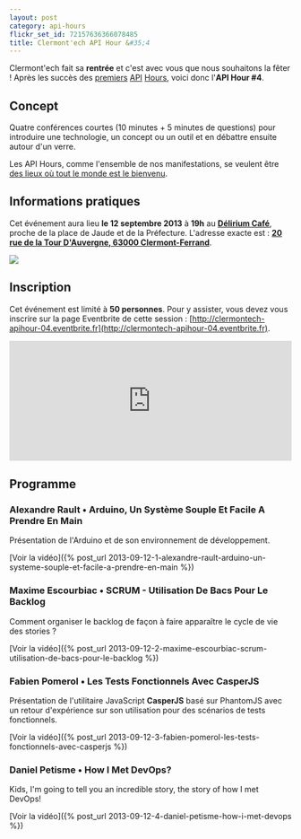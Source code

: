 ```yaml
---
layout: post
category: api-hours
flickr_set_id: 72157636366078485
title: Clermont'ech API Hour &#35;4
---
```


Clermont'ech fait sa **rentrée** et c'est avec vous que nous souhaitons la
fêter ! Après les succès des [premiers](/api-hours/api-hour-1.html)
[API](/api-hours/api-hour-2.html) [Hours](/api-hours/api-hour-2.html), voici
donc l'**API Hour #4**.

## Concept

Quatre conférences courtes (10 minutes + 5 minutes de questions) pour
introduire une technologie, un concept ou un outil et en débattre ensuite
autour d'un verre.

Les API Hours, comme l'ensemble de nos manifestations, se veulent être [des
lieux où tout le monde est le bienvenu](/code-of-conduct.html).

## Informations pratiques

Cet événement aura lieu **le 12 septembre 2013** à **19h** au [**Délirium
Café**](http://www.deliriumcafe-clermont-ferrand.com/), proche de la place de
Jaude et de la Préfecture.
L'adresse exacte est : [**20 rue de la Tour D'Auvergne, 63000
Clermont-Ferrand**](https://maps.google.fr/maps?safe=active&ie=UTF-8&q=delirium+caf%C3%A9+clermont+ferrand&fb=1&gl=fr&hq=delirium+caf%C3%A9&hnear=0x47f71bdd7f2e8507:0x3994306038a06f22,Clermont-Ferrand&cid=0,0,2812037355278949465&ei=SbcdUpjJAsHt0gXGqIDIDw&ved=0CDEQrwswAA).

[![](http://maps.googleapis.com/maps/api/staticmap?center=delirium+cafe&size=600x400&sensor=false&markers=color:red|45.776314,3.083381)](https://maps.google.fr/maps?safe=active&ie=UTF-8&q=delirium+caf%C3%A9+clermont+ferrand&fb=1&gl=fr&hq=delirium+caf%C3%A9&hnear=0x47f71bdd7f2e8507:0x3994306038a06f22,Clermont-Ferrand&cid=0,0,2812037355278949465&ei=SbcdUpjJAsHt0gXGqIDIDw&ved=0CDEQrwswAA)

## Inscription

Cet événement est limité à **50 personnes**. Pour y assister, vous devez vous
inscrire sur la page Eventbrite de cette session :
[http://clermontech-apihour-04.eventbrite.fr](http://clermontech-apihour-04.eventbrite.fr).

<iframe src="http://www.eventbrite.com/tickets-external?eid=8068506119&amp;ref=etckt&amp;v=2" frameborder="0" height="214" width="100%" vspace="0" hspace="0" marginheight="5" marginwidth="5" scrolling="auto" allowtransparency="true">Clermont'ech Eventbrite</iframe>


## Programme

### Alexandre Rault • Arduino, Un Système Souple Et Facile A Prendre En Main

Présentation de l'Arduino et de son environnement de développement.

[Voir la vidéo]({% post_url 2013-09-12-1-alexandre-rault-arduino-un-systeme-souple-et-facile-a-prendre-en-main %})

### Maxime Escourbiac • SCRUM - Utilisation De Bacs Pour Le Backlog

Comment organiser le backlog de façon à faire apparaître le cycle de vie des
stories ?

[Voir la vidéo]({% post_url 2013-09-12-2-maxime-escourbiac-scrum-utilisation-de-bacs-pour-le-backlog %})

### Fabien Pomerol • Les Tests Fonctionnels Avec CasperJS

Présentation de l'utilitaire JavaScript **CasperJS** basé sur PhantomJS avec un
retour d'expérience sur son utilisation pour des scénarios de tests
fonctionnels.

[Voir la vidéo]({% post_url 2013-09-12-3-fabien-pomerol-les-tests-fonctionnels-avec-casperjs %})

### Daniel Petisme • How I Met DevOps?

Kids, I'm going to tell you an incredible story, the story of how I met DevOps!

[Voir la vidéo]({% post_url 2013-09-12-4-daniel-petisme-how-i-met-devops %})
